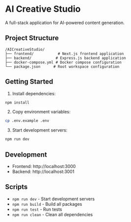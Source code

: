 # AI Creative Studio

A full-stack application for AI-powered content generation.

## Project Structure

```
/AICreativeStudio/
├── frontend/           # Next.js frontend application
├── backend/           # Express.js backend application
├── docker-compose.yml # Docker compose configuration
└── package.json      # Root workspace configuration
```

## Getting Started

1. Install dependencies:
```bash
npm install
```

2. Copy environment variables:
```bash
cp .env.example .env
```

3. Start development servers:
```bash
npm run dev
```

## Development

- Frontend: http://localhost:3000
- Backend: http://localhost:3001

## Scripts

- `npm run dev` - Start development servers
- `npm run build` - Build all packages
- `npm run test` - Run tests
- `npm run clean` - Clean all dependencies
